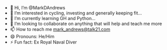 - 👋 Hi, I’m @MarkDAndrews
- 👀 I’m interested in cycling, investing and generally keeping fit...
- 🌱 I’m currently learning GH and Python...
- 💞️ I’m looking to collaborate on anything that will help and teach me more
- 📫 How to reach me mark_andrews@talk21.com
- 😄 Pronouns: He/Him
- ⚡ Fun fact: Ex Royal Naval Diver

<!---
MarkDAndrews/MarkDAndrews is a ✨ special ✨ repository because its `README.md` (this file) appears on your GitHub profile.
You can click the Preview link to take a look at your changes.
--->
